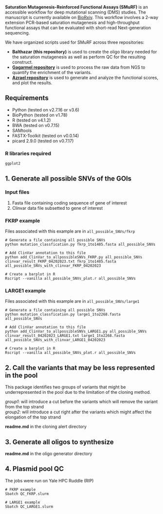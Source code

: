 **Saturation Mutagenesis-Reinforced Functional Assays (SMuRF)** is an accessible workflow for deep mutational scanning (DMS) studies. The manuscript is currently available on [BioRxiv](https://www.biorxiv.org/content/10.1101/2023.07.12.548370v3). This workflow involves a 2-way extension PCR-based saturation mutagenesis and high-throughput functional assays that can be evaluated with short-read Next-generation sequencing. 

We have organized scripts used for SMuRF across three repositories:
* **Balthazar (this repository)** is used to create the oligo library needed for the saturation mutagenesis as well as perform QC for the resulting construct.    
* [**Gagarmel repository**](https://github.com/leklab/Gargamel) is used to process the raw data from NGS to quantify the enrichment of the variants.    
* [**Azrael repository**](https://github.com/leklab/Azrael) is used to generate and analyze the functional scores, and plot the results.   

## Requirements   
* Python (tested on v2.7.16 or v3.6)
* BioPython (tested on v1.78)   
* R (tested on v4.1.2)    
* BWA (tested on v0.7.15)    
* SAMtools    
* FASTX-Toolkit (tested on v0.0.14)    
* picard 2.9.0 (tested on v0.7.17)

### R libraries required    
```
ggplot2    
```

## 1. Generate all possible SNVs of the GOIs

### Input files

1. Fasta file containing coding sequence of gene of interest
2. Clinvar data file subsetted to gene of interest

### FKRP example
Files associated with this example are in `all_possible_SNVs/fkrp`
```
# Generate a file containing all possible SNVs
python mutation_classfication.py fkrp_1to1485.fasta all_possible_SNVs

# Add ClinVar annotation to this file
python add_ClinVar_to_allpossibleSNVs_FKRP.py all_possible_SNVs clinvar_result_FKRP_04202023.txt fkrp_1to1485.fasta 
all_possible_SNVs_with_clinvar_FKRP_04202023

# Create a barplot in R
Rscript --vanilla all_possible_SNVs_plot.r all_possible_SNVs
```
### LARGE1 example
Files associated with this example are in `all_possible_SNVs/large1`
```
# Generate a file containing all possible SNVs
python mutation_classfication.py large1_1to2268.fasta all_possible_SNVs

# Add ClinVar annotation to this file
python add_ClinVar_to_allpossibleSNVs_LARGE1.py all_possible_SNVs clinvar_result_04202023_LARGE1.txt large1_1to2268.fasta all_possible_SNVs_with_clinvar_LARGE1_04202023

# Create a barplot in R
Rscript --vanilla all_possible_SNVs_plot.r all_possible_SNVs
```

## 2. Call the variants that may be less represented in the pool

This package identifies two groups of variants that might be underrepresented in the pool due to the limitation of the cloning method.

*group1*: will introduce a cut before the variants which will remove the variant from the top strand  
*group2*: will introduce a cut right after the variants which might affect the elongation of the top strand  

**readme.md** in the cloning alert directory

## 3. Generate all oligos to synthesize

**readme.md** in the oligo generator directory

## 4. Plasmid pool QC

The jobs were run on Yale HPC Ruddle (RIP)
```
# FKRP example
Sbatch QC_FKRP.slurm

# LARGE1 example
Sbatch QC_LARGE1.slurm
```
